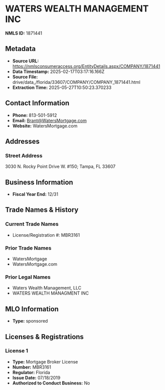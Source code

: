 # WATERS WEALTH MANAGEMENT INC

**NMLS ID:** 1871441

## Metadata
- **Source URL:** https://nmlsconsumeraccess.org/EntityDetails.aspx/COMPANY/1871441
- **Data Timestamp:** 2025-02-17T03:17:16.166Z
- **Source File:** drive/data_/florida/33607/COMPANY/COMPANY_1871441.html
- **Extraction Time:** 2025-05-27T10:50:23.370233

## Contact Information
- **Phone:** 813-501-5912
- **Email:** Brant@WatersMortgage.com
- **Website:** WatersMortgage.com

## Addresses
### Street Address
3030 N. Rocky Point Drive W. #150; Tampa, FL 33607

## Business Information
- **Fiscal Year End:** 12/31

## Trade Names & History
### Current Trade Names
- License/Registration #: MBR3161

### Prior Trade Names
- WatersMortgage
- WatersMortgage.com

### Prior Legal Names
- Waters Wealth Management, LLC
- WATERS WEALTH MANAGMENT INC

## MLO Information
- **Type:** sponsored

## Licenses & Registrations

### License 1
- **Type:** Mortgage Broker License
- **Number:** MBR3161
- **Regulator:** Florida
- **Issue Date:** 07/18/2019
- **Authorized to Conduct Business:** No
